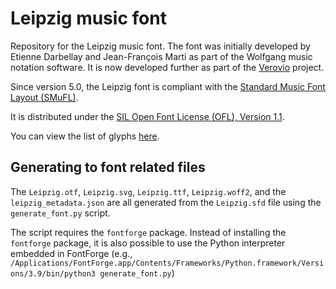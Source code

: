 # Leipzig music font

Repository for the Leipzig music font. The font was initially developed by Etienne Darbellay and Jean-François Marti as part of the Wolfgang music notation software. It is now developed further as part of the [Verovio](https://www.verovio.org) project.

Since version 5.0, the Leipzig font is compliant with the [Standard Music Font Layout (SMuFL)](https://www.smufl.org/). 

It is distributed under the [SIL Open Font License (OFL), Version 1.1](./LICENSE.txt).

You can view the list of glyphs [here](https://torinak.com/font/lsfont.html#https://raw.githubusercontent.com/rism-digital/leipzig/main/Leipzig.otf).

## Generating to font related files

The `Leipzig.otf`, `Leipzig.svg`, `Leipzig.ttf`, `Leipzig.woff2`, and the `leipzig_metadata.json` are all generated from the `Leipzig.sfd` file using the `generate_font.py` script. 

The script requires the `fontforge` package. Instead of installing the `fontforge` package, it is also possible to use the Python interpreter embedded in FontForge (e.g., `/Applications/FontForge.app/Contents/Frameworks/Python.framework/Versions/3.9/bin/python3 generate_font.py`)  
